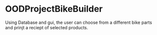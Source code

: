 # OODProjectBikeBuilder

Using Database and gui, the user can choose from a different bike parts and prinjt a reciept of selected products.

